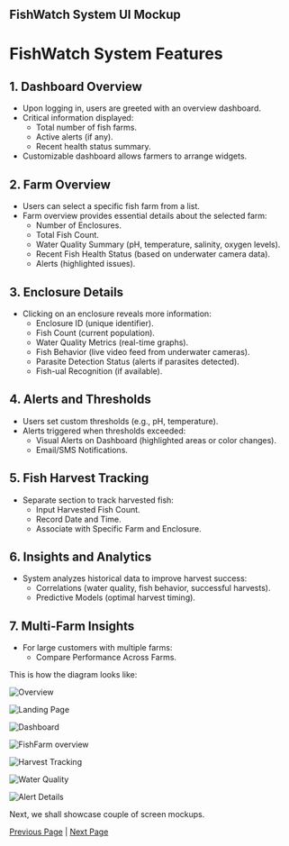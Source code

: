 ## FishWatch System UI Mockup

# FishWatch System Features

## 1. Dashboard Overview
- Upon logging in, users are greeted with an overview dashboard.
- Critical information displayed:
  - Total number of fish farms.
  - Active alerts (if any).
  - Recent health status summary.
- Customizable dashboard allows farmers to arrange widgets.

## 2. Farm Overview
- Users can select a specific fish farm from a list.
- Farm overview provides essential details about the selected farm:
  - Number of Enclosures.
  - Total Fish Count.
  - Water Quality Summary (pH, temperature, salinity, oxygen levels).
  - Recent Fish Health Status (based on underwater camera data).
  - Alerts (highlighted issues).

## 3. Enclosure Details
- Clicking on an enclosure reveals more information:
  - Enclosure ID (unique identifier).
  - Fish Count (current population).
  - Water Quality Metrics (real-time graphs).
  - Fish Behavior (live video feed from underwater cameras).
  - Parasite Detection Status (alerts if parasites detected).
  - Fish-ual Recognition (if available).

## 4. Alerts and Thresholds
- Users set custom thresholds (e.g., pH, temperature).
- Alerts triggered when thresholds exceeded:
  - Visual Alerts on Dashboard (highlighted areas or color changes).
  - Email/SMS Notifications.

## 5. Fish Harvest Tracking
- Separate section to track harvested fish:
  - Input Harvested Fish Count.
  - Record Date and Time.
  - Associate with Specific Farm and Enclosure.

## 6. Insights and Analytics
- System analyzes historical data to improve harvest success:
  - Correlations (water quality, fish behavior, successful harvests).
  - Predictive Models (optimal harvest timing).

## 7. Multi-Farm Insights
- For large customers with multiple farms:
  - Compare Performance Across Farms.

This is how the diagram looks like:

![Overview](../artifacts/uimockup/Fishoverview.jpg)

![Landing Page](../artifacts/uimockup/LandingPage1.png)

![Dashboard](../artifacts/uimockup/Dashboard1.png)

![FishFarm overview](../artifacts/uimockup/fishfarm2.png)

![Harvest Tracking](../artifacts/uimockup/harvesttracking.jpg)

![Water Quality](../artifacts/uimockup/waterquality.png)

![Alert Details](../artifacts/uimockup/Alert1.jpg)

Next, we shall showcase couple of screen mockups.


[Previous Page](./SequenceDiagram.md) | [Next Page](./UserStory.md)